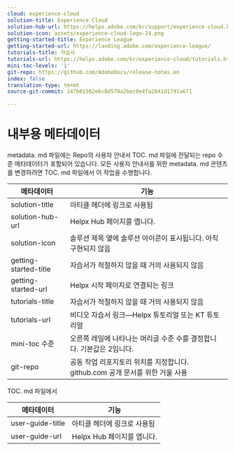 ```yaml
---
cloud: experience-cloud
solution-title: Experience Cloud
solution-hub-url: https://helpx.adobe.com/kr/support/experience-cloud.html
solution-icon: assets/experience-cloud-logo-24.png
getting-started-title: Experience League
getting-started-url: https://landing.adobe.com/experience-league/
tutorials-title: 자습서
tutorials-url: https://helpx.adobe.com/kr/experience-cloud/tutorials.html
mini-toc-levels: '1'
git-repo: https://github.com/AdobeDocs/release-notes.en
index: false
translation-type: tm+mt
source-git-commit: 147b01562e6c8d579a2bec0e4fa2841d1791a671

---
```



# 내부용 메타데이터

metadata. md 파일에는 Repo의 사용자 안내서 TOC. md 파일에 전달되는 repo 수준 메타데이터가 포함되어 있습니다. 모든 사용자 안내서를 위한 metadata. md 콘텐츠를 변경하려면 TOC. md 파일에서 이 작업을 수행합니다.

| 메타데이터 | 기능 |
|--- |--- |
| solution-title | 아티클 헤더에 링크로 사용됨 |
| solution-hub-url | Helpx Hub 페이지를 엽니다. |
| solution-icon | 솔루션 제목 옆에 솔루션 아이콘이 표시됩니다. 아직 구현되지 않음 |
| getting-started-title | 자습서가 적절하지 않을 때 거의 사용되지 않음 |
| getting-started-url | Helpx 시작 페이지로 연결되는 링크 |
| tutorials-title | 자습서가 적절하지 않을 때 거의 사용되지 않음 |
| tutorials-url | 비디오 자습서 링크—Helpx 튜토리얼 또는 KT 튜토리얼 |
| mini-toc 수준 | 오른쪽 레일에 나타나는 머리글 수준 수를 결정합니다. 기본값은 2입니다. |
| git-repo | 공동 작업 리포지토리 위치를 지정합니다. github.com 공개 문서를 위한 거울 사용 |

TOC. md 파일에서

| 메타데이터 | 기능 |
|--- |--- |
| user-guide-title | 아티클 헤더에 링크로 사용됨 |
| user-guide-url | Helpx Hub 페이지를 엽니다. |
